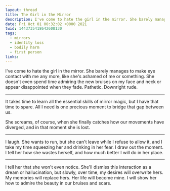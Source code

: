 ```yaml
---
layout: thread
title: The Girl in the Mirror
description: I've come to hate the girl in the mirror. She barely manages to make eye contact with me any more, like she's ashamed of me or something. She doesn't even spend time admiring the new bruises on my face and neck or appear disappointed when they fade. Pathetic. Downright rude.
date: Fri Oct 01 00:32:02 +0000 2021
twid: 1443735418642608130
tags:
  - mirrors
  - identity loss
  - bodily harm
  - first person
links:
---
```

<article class="thread">
<section class="tweet">
<p>I've come to hate the girl in the mirror. She barely manages to make eye contact with me any more, like she's ashamed of me or something. She doesn't even spend time admiring the new bruises on my face and neck or appear disappointed when they fade. Pathetic. Downright rude.</p>
</section>
<hr class="tweet_sep">
<section class="tweet">
<p>It takes time to learn all the essential skills of mirror magic, but I have that time to spare. All I need is one precious moment to bridge that gap between us.</p>
<p>She screams, of course, when she finally catches how our movements have diverged, and in that moment she is lost.</p>
</section>
<hr class="tweet_sep">
<section class="tweet">
<p>I laugh. She wants to run, but she can't leave while I refuse to allow it, and I take my time squeezing her and drinking in her fear. I draw out the moment. I tell her how she wastes herself, and how much better I will do in her place.</p>
</section>
<hr class="tweet_sep">
<section class="tweet">
<p>I tell her that she won't even notice. She'll dismiss this interaction as a dream or hallucination, but slowly, over time, my desires will overwrite hers. My memories will replace hers. Her life will become mine. I will show her how to admire the beauty in our bruises and scars.</p>
</section>
</article>
